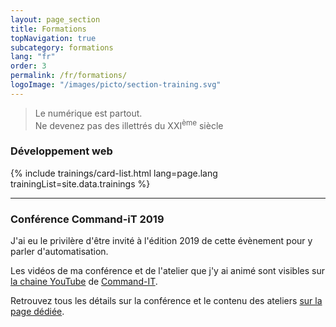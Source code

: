 ```yaml
---
layout: page_section
title: Formations
topNavigation: true
subcategory: formations
lang: "fr"
order: 3
permalink: /fr/formations/
logoImage: "/images/picto/section-training.svg"
---
```


> Le numérique est partout.
> <br>
> Ne devenez pas des illettrés du XXI<sup>ème</sup> siècle

### Développement web

{% include trainings/card-list.html lang=page.lang trainingList=site.data.trainings %}

-----

### Conférence Command-iT 2019

J'ai eu le privilère d'être invité à l'édition 2019 de cette 
évènement pour y parler d'automatisation.

Les vidéos de ma conférence et de l'atelier que j'y ai animé sont
visibles sur [la chaine YouTube][cmdIT_YT] de [Command-IT][cmdIT].

Retrouvez tous les détails sur la conférence et le contenu des ateliers 
[sur la page dédiée](command-it-2019.html).

[cmdIT]: https://www.command-it.fr
[cmdIT_YT]: https://www.youtube.com/channel/UCqzukWKnnqeVG88Pyd_DMCQ/featured
